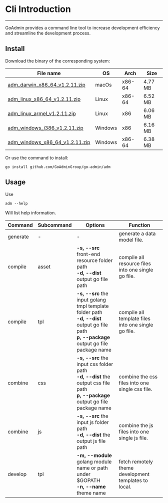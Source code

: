 # Cli Introduction
---

GoAdmin provides a command line tool to increase development efficiency and streamline the development process.

## Install


Download the binary of the corresponding system:

|  File name   | OS  | Arch  | Size  |
|  ----  | ----  | ----  |----  |
| [adm_darwin_x86_64_v1.2.11.zip](http://file.go-admin.cn/go_admin/cli/v1_2_11/adm_darwin_x86_64_v1.2.11.zip)  | macOs | x86-64 | 4.77 MB
| [adm_linux_x86_64_v1.2.11.zip](http://file.go-admin.cn/go_admin/cli/v1_2_11/adm_linux_x86_64_v1.2.11.zip)  | Linux | x86-64   | 6.52 MB
| [adm_linux_armel_v1.2.11.zip](http://file.go-admin.cn/go_admin/cli/v1_2_11/adm_linux_armel_v1.2.11.zip)  | Linux | x86   | 6.06 MB
| [adm_windows_i386_v1.2.11.zip](http://file.go-admin.cn/go_admin/cli/v1_2_11/adm_windows_i386_v1.2.11.zip)  | Windows | x86  |6.16 MB
| [adm_windows_x86_64_v1.2.11.zip](http://file.go-admin.cn/go_admin/cli/v1_2_11/adm_windows_x86_64_v1.2.11.zip)  | Windows | x86-64   |6.38 MB


Or use the command to install:

```
go install github.com/GoAdminGroup/go-admin/adm
```

## Usage

Use

```
adm --help
```

Will list help information.

|  Command  |  Subcommand   | Options  | Function  | 
|  ---- | ---- | ----  | ----  |
| generate  |  - | - | generate a data model file.
| compile  | asset| **-s, --src** front-end resource folder path<br>**-d, --dist** output go file path | compile all resource files into one single go file.
| compile  | tpl | **-s, --src** the input golang tmpl template folder path<br>**-d, --dist** output go file path<br>**p, --package** output go file package name | compile all template files into one single go file.
| combine  | css| **-s, --src** the input css folder path<br>**-d, --dist** the output css file path<br>**p, --package** output go file package name | combine the css files into one single css file.
| combine  | js | **-s, --src** the input js folder path<br>**-d, --dist** the output js file path | combine the js files into one single js file.
| develop  | tpl | **-m, --module** golang module name or path under $GOPATH<br>**-n, --name** theme name | fetch remotely theme development templates to local.
